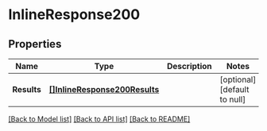 # InlineResponse200

## Properties
Name | Type | Description | Notes
------------ | ------------- | ------------- | -------------
**Results** | [**[]InlineResponse200Results**](inline_response_200_results.md) |  | [optional] [default to null]

[[Back to Model list]](../README.md#documentation-for-models) [[Back to API list]](../README.md#documentation-for-api-endpoints) [[Back to README]](../README.md)


